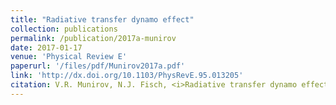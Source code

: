 ```yaml
---
title: "Radiative transfer dynamo effect"
collection: publications
permalink: /publication/2017a-munirov
date: 2017-01-17
venue: 'Physical Review E'
paperurl: '/files/pdf/Munirov2017a.pdf'
link: 'http://dx.doi.org/10.1103/PhysRevE.95.013205'
citation: V.R. Munirov, N.J. Fisch, <i>Radiative transfer dynamo effect</i>, Phys. Rev. E, 95 (1), 013205 (2017)
---
```

